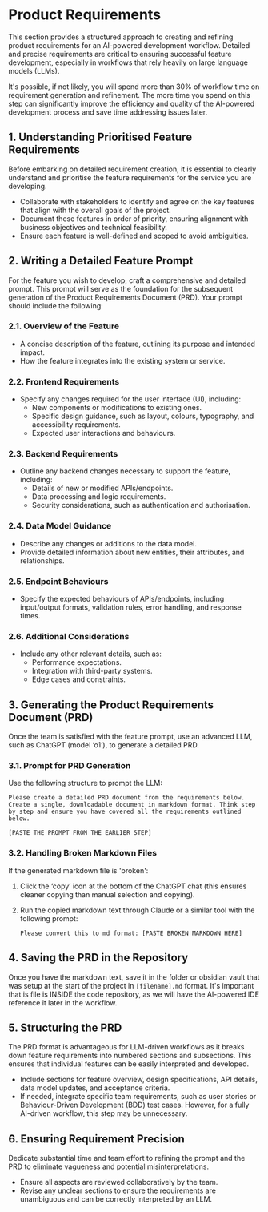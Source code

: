 # Product Requirements

This section provides a structured approach to creating and refining product requirements for an AI-powered development workflow. Detailed and precise requirements are critical to ensuring successful feature development, especially in workflows that rely heavily on large language models (LLMs).

It's possible, if not likely, you will spend more than 30% of workflow time on requirement generation and refinement.  The more time you spend on this step can significantly improve the efficiency and quality of the AI-powered development process and save time addressing issues later.

## 1. Understanding Prioritised Feature Requirements

Before embarking on detailed requirement creation, it is essential to clearly understand and prioritise the feature requirements for the service you are developing.

- Collaborate with stakeholders to identify and agree on the key features that align with the overall goals of the project.
- Document these features in order of priority, ensuring alignment with business objectives and technical feasibility.
- Ensure each feature is well-defined and scoped to avoid ambiguities.

## 2. Writing a Detailed Feature Prompt

For the feature you wish to develop, craft a comprehensive and detailed prompt. This prompt will serve as the foundation for the subsequent generation of the Product Requirements Document (PRD). Your prompt should include the following:

### 2.1. Overview of the Feature

- A concise description of the feature, outlining its purpose and intended impact.
- How the feature integrates into the existing system or service.

### 2.2. Frontend Requirements

- Specify any changes required for the user interface (UI), including:
    - New components or modifications to existing ones.
    - Specific design guidance, such as layout, colours, typography, and accessibility requirements.
    - Expected user interactions and behaviours.

### 2.3. Backend Requirements

- Outline any backend changes necessary to support the feature, including:
    - Details of new or modified APIs/endpoints.
    - Data processing and logic requirements.
    - Security considerations, such as authentication and authorisation.

### 2.4. Data Model Guidance

- Describe any changes or additions to the data model.
- Provide detailed information about new entities, their attributes, and relationships.

### 2.5. Endpoint Behaviours

- Specify the expected behaviours of APIs/endpoints, including input/output formats, validation rules, error handling, and response times.

### 2.6. Additional Considerations

- Include any other relevant details, such as:
    - Performance expectations.
    - Integration with third-party systems.
    - Edge cases and constraints.

## 3. Generating the Product Requirements Document (PRD)

Once the team is satisfied with the feature prompt, use an advanced LLM, such as ChatGPT (model ‘o1’), to generate a detailed PRD.

### 3.1. Prompt for PRD Generation

Use the following structure to prompt the LLM:

```
Please create a detailed PRD document from the requirements below. Create a single, downloadable document in markdown format. Think step by step and ensure you have covered all the requirements outlined below.

[PASTE THE PROMPT FROM THE EARLIER STEP]
```

### 3.2. Handling Broken Markdown Files

If the generated markdown file is 'broken':

1. Click the ‘copy’ icon at the bottom of the ChatGPT chat (this ensures cleaner copying than manual selection and copying).
    
2. Run the copied markdown text through Claude or a similar tool with the following prompt:
    
    ```
    Please convert this to md format: [PASTE BROKEN MARKDOWN HERE]
    ```

## 4. Saving the PRD in the Repository

Once you have the markdown text, save it in the folder or obsidian vault that was setup at the start of the project in `[filename].md` format.  It's important that is file is INSIDE the code repository, as we will have the AI-powered IDE reference it later in the workflow.

## 5. Structuring the PRD

The PRD format is advantageous for LLM-driven workflows as it breaks down feature requirements into numbered sections and subsections. This ensures that individual features can be easily interpreted and developed.

- Include sections for feature overview, design specifications, API details, data model updates, and acceptance criteria.
- If needed, integrate specific team requirements, such as user stories or Behaviour-Driven Development (BDD) test cases. However, for a fully AI-driven workflow, this step may be unnecessary.

## 6. Ensuring Requirement Precision

Dedicate substantial time and team effort to refining the prompt and the PRD to eliminate vagueness and potential misinterpretations.

- Ensure all aspects are reviewed collaboratively by the team.
- Revise any unclear sections to ensure the requirements are unambiguous and can be correctly interpreted by an LLM.